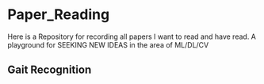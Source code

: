 # Paper_Reading
Here is a Repository for recording all papers I want to read and have read. A playground for SEEKING NEW IDEAS in the area of ML/DL/CV

## Gait Recognition
